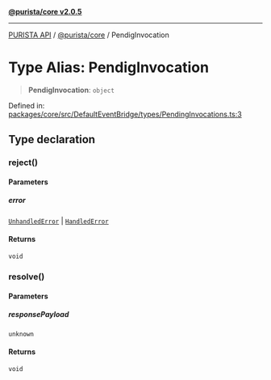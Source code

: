 [**@purista/core v2.0.5**](../README.md)

***

[PURISTA API](../../../packages.md) / [@purista/core](../README.md) / PendigInvocation

# Type Alias: PendigInvocation

> **PendigInvocation**: `object`

Defined in: [packages/core/src/DefaultEventBridge/types/PendingInvocations.ts:3](https://github.com/puristajs/purista/blob/master/packages/core/src/DefaultEventBridge/types/PendingInvocations.ts#L3)

## Type declaration

### reject()

#### Parameters

##### error

[`UnhandledError`](../classes/UnhandledError.md) | [`HandledError`](../classes/HandledError.md)

#### Returns

`void`

### resolve()

#### Parameters

##### responsePayload

`unknown`

#### Returns

`void`
